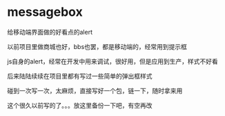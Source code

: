 # messagebox
<p>给移动端界面做的好看点的alert</p>
<p>以前项目里做商城也好，bbs也罢，都是移动端的，经常用到提示框</p>
<p>js自身的alert，经常在开发中用来调试，很好用，但是应用到生产，样式不好看</p>
<p>后来陆陆续续在项目里都有写过一些简单的弹出框样式</p>
<p>碰到一次写一次，太麻烦，直接写好一个包，链一下，随时拿来用</p>
<p>这个很久以前写的了。。。放这里备份一下吧，有空再改</p>
